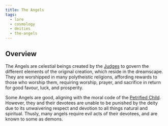 ```yaml
---
title: The Angels
tags:
  - lore
  - cosmology
  - deities
  - the-angels
---
```

## Overview
The Angels are celestial beings created by the [Judges](cosmology-1/celestial-beings/the-judges.md) to govern the different elements of the original creation, which reside in the dreamscape. They are worshipped in many polytheistic religions, affording rewards to those who worship them, requiring worship, prayer, and sacrifice in return for good favour, luck, and prosperity.

Some Angels are good, aligning with the moral code of the [Petrified Child](cosmology/celestial-beings/the-petrified-child.md). However, they and their devotees are unable to be punished by the deity due to its unwaivering respect and devotion to all things natural and spiritual. Thusly, many angels require evil acts of their devotees, and are known to some as demons.